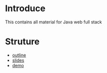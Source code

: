 # Introduce 
This contains all material for Java web full stack

# Struture

+ [outline](./outline.md)
+ [slides](./slides)
+ [demo](./demo)